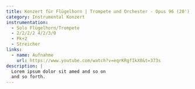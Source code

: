 ```yaml
---
title: Konzert für Flügelhorn | Trompete und Orchester - Opus 96 (20')
category: Instrumental Konzert
instrumentation:
  - Solo Flügelhorn/Trompete
  - 2/2/2/2 4/2/3/0
  - Pk+2
  - Streicher
links:
  - name: Aufnahme
    url: https://www.youtube.com/watch?v=eqrKRgfIkX0&t=373s
description: |
  Lorem ipsum dolor sit amed and so on
  and so forth.
---
```

